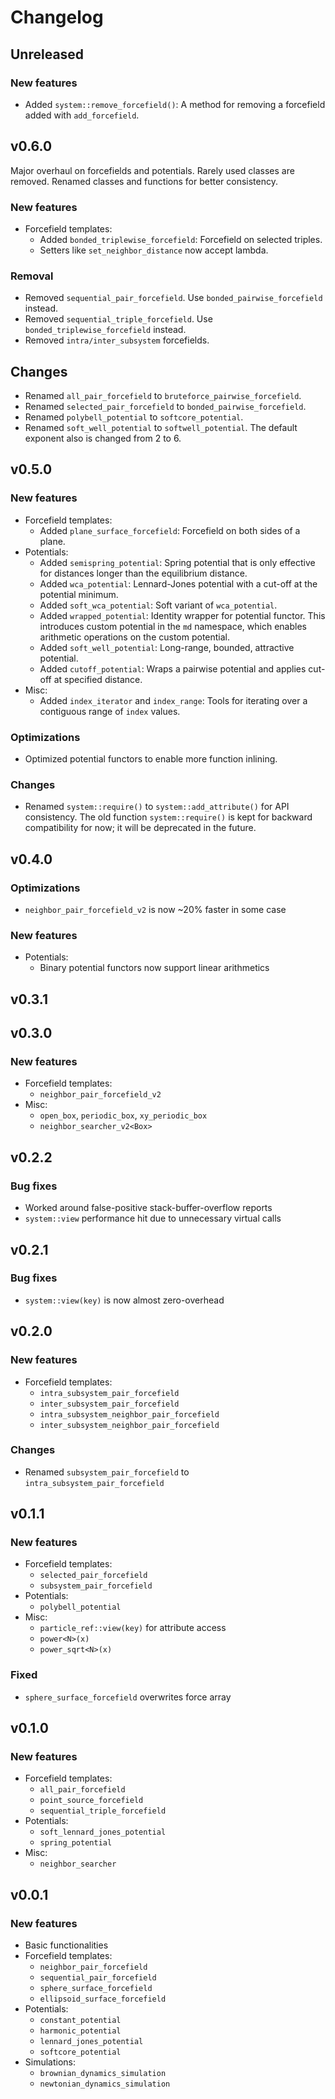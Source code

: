 # Changelog

## Unreleased

### New features

- Added `system::remove_forcefield()`: A method for removing a forcefield added
  with `add_forcefield`.


## v0.6.0

Major overhaul on forcefields and potentials. Rarely used classes are removed.
Renamed classes and functions for better consistency.

### New features

- Forcefield templates:
  - Added `bonded_triplewise_forcefield`: Forcefield on selected triples.
  - Setters like `set_neighbor_distance` now accept lambda.

### Removal

- Removed `sequential_pair_forcefield`. Use `bonded_pairwise_forcefield` instead.
- Removed `sequential_triple_forcefield`. Use `bonded_triplewise_forcefield` instead.
- Removed `intra/inter_subsystem` forcefields.

## Changes

- Renamed `all_pair_forcefield` to `bruteforce_pairwise_forcefield`.
- Renamed `selected_pair_forcefield` to `bonded_pairwise_forcefield`.
- Renamed `polybell_potential` to `softcore_potential`.
- Renamed `soft_well_potential` to `softwell_potential`. The default exponent
  also is changed from 2 to 6.


## v0.5.0

### New features

- Forcefield templates:
  - Added `plane_surface_forcefield`: Forcefield on both sides of a plane.
- Potentials:
  - Added `semispring_potential`: Spring potential that is only effective for
    distances longer than the equilibrium distance.
  - Added `wca_potential`: Lennard-Jones potential with a cut-off at the
    potential minimum.
  - Added `soft_wca_potential`: Soft variant of `wca_potential`.
  - Added `wrapped_potential`: Identity wrapper for potential functor. This
    introduces custom potential in the `md` namespace, which enables arithmetic
    operations on the custom potential.
  - Added `soft_well_potential`: Long-range, bounded, attractive potential.
  - Added `cutoff_potential`: Wraps a pairwise potential and applies cut-off
    at specified distance.
- Misc:
  - Added `index_iterator` and `index_range`: Tools for iterating over a
    contiguous range of `index` values.

### Optimizations

- Optimized potential functors to enable more function inlining.

### Changes

- Renamed `system::require()` to `system::add_attribute()` for API consistency.
  The old function `system::require()` is kept for backward compatibility for
  now; it will be deprecated in the future.


## v0.4.0

### Optimizations

- `neighbor_pair_forcefield_v2` is now ~20% faster in some case

### New features

- Potentials:
  - Binary potential functors now support linear arithmetics


## v0.3.1


## v0.3.0

### New features

- Forcefield templates:
  - `neighbor_pair_forcefield_v2`
- Misc:
  - `open_box`, `periodic_box`, `xy_periodic_box`
  - `neighbor_searcher_v2<Box>`


## v0.2.2

### Bug fixes

- Worked around false-positive stack-buffer-overflow reports
- `system::view` performance hit due to unnecessary virtual calls


## v0.2.1

### Bug fixes

- `system::view(key)` is now almost zero-overhead


## v0.2.0

### New features

- Forcefield templates:
  - `intra_subsystem_pair_forcefield`
  - `inter_subsystem_pair_forcefield`
  - `intra_subsystem_neighbor_pair_forcefield`
  - `inter_subsystem_neighbor_pair_forcefield`

### Changes

- Renamed `subsystem_pair_forcefield` to `intra_subsystem_pair_forcefield`


## v0.1.1

### New features

- Forcefield templates:
  - `selected_pair_forcefield`
  - `subsystem_pair_forcefield`
- Potentials:
  - `polybell_potential`
- Misc:
  - `particle_ref::view(key)` for attribute access
  - `power<N>(x)`
  - `power_sqrt<N>(x)`

### Fixed

- `sphere_surface_forcefield` overwrites force array


## v0.1.0

### New features

- Forcefield templates:
  - `all_pair_forcefield`
  - `point_source_forcefield`
  - `sequential_triple_forcefield`
- Potentials:
  - `soft_lennard_jones_potential`
  - `spring_potential`
- Misc:
  - `neighbor_searcher`


## v0.0.1

### New features

- Basic functionalities
- Forcefield templates:
  - `neighbor_pair_forcefield`
  - `sequential_pair_forcefield`
  - `sphere_surface_forcefield`
  - `ellipsoid_surface_forcefield`
- Potentials:
  - `constant_potential`
  - `harmonic_potential`
  - `lennard_jones_potential`
  - `softcore_potential`
- Simulations:
  - `brownian_dynamics_simulation`
  - `newtonian_dynamics_simulation`
